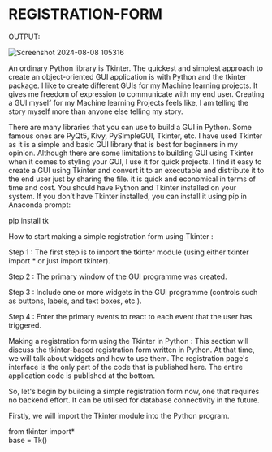 # REGISTRATION-FORM
OUTPUT:

![Screenshot 2024-08-08 105316](https://github.com/user-attachments/assets/fe5af60d-e843-459e-9e12-d6c0a1b534c4)

An ordinary Python library is Tkinter. The quickest and simplest approach to create an object-oriented GUI application is with Python and the tkinter package.
I like to create different GUIs for my Machine learning projects. It gives me freedom of expression to communicate with my end user. Creating a GUI myself for my Machine learning Projects feels like, I am telling the story myself more than anyone else telling my story.

There are many libraries that you can use to build a GUI in Python. Some famous ones are PyQt5, Kivy, PySimpleGUI, Tkinter, etc. I have used Tkinter as it is a simple and basic GUI library that is best for beginners in my opinion. Although there are some limitations to building GUI using Tkinter when it comes to styling your GUI, I use it for quick projects.
 I find it easy to create a GUI using Tkinter and convert it to an executable and distribute it to the end user just by sharing the file. it is quick and economical in terms of time and cost.
You should have Python and Tkinter installed on your system. If you don’t have Tkinter installed, you can install it using pip in Anaconda prompt:

pip install tk

How to start making a simple registration form using Tkinter :

Step 1 : The first step is to import the tkinter module (using either tkinter import * or just import tkinter).

Step 2 : The primary window of the GUI programme was created.

Step 3 : Include one or more widgets in the GUI programme (controls such as buttons, labels, and text boxes, etc.).

Step 4 : Enter the primary events to react to each event that the user has triggered.

Making a registration form using the Tkinter in Python :
This section will discuss the tkinter-based registration form written in Python. At that time, we will talk about widgets and how to use them. The registration page's interface is the only part of the code that is published here. The entire application code is published at the bottom.

So, let's begin by building a simple registration form now, one that requires no backend effort. It can be utilised for database connectivity in the future.

Firstly, we will import the Tkinter module into the Python program.

from tkinter import*  
base = Tk()  
